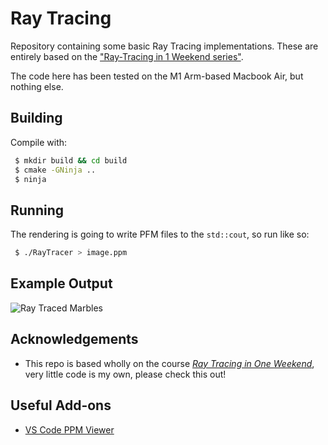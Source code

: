 # Ray Tracing
Repository containing some basic Ray Tracing implementations. These are entirely based on the ["Ray-Tracing in 1 Weekend series"](https://raytracing.github.io/).

The code here has been tested on the M1 Arm-based Macbook Air, but nothing else.

## Building 
Compile with:
```sh
 $ mkdir build && cd build 
 $ cmake -GNinja ..
 $ ninja
```

## Running 
The rendering is going to write PFM files to the `std::cout`, so run like so:
```sh
 $ ./RayTracer > image.ppm
```

## Example Output 
![Ray Traced Marbles](https://github.com/l-oneil/ray-tracing/blob/master/examples/in-one-weekend-final.jpg")


## Acknowledgements
* This repo is based wholly on the course [_Ray Tracing in One Weekend_](https://raytracing.github.io/), very little code is my own, please check this out!


## Useful Add-ons
* [VS Code PPM Viewer](https://marketplace.visualstudio.com/items?itemName=AYH.ppmviewer)
